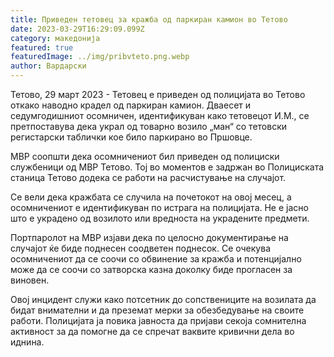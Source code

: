```yaml
---
title: Приведен тетовец за кражба од паркиран камион во Тетово
date: 2023-03-29T16:29:09.099Z
category: македонија
featured: true
featuredImage: ../img/pribvteto.png.webp
author: Вардарски
---
```


Тетово, 29 март 2023 - Тетовец е приведен од полицијата во Тетово откако наводно крадел од паркиран камион. Дваесет и седумгодишниот осомничен, идентификуван како тетовецот И.М., се претпоставува дека украл од товарно возило „ман“ со тетовски регистарски таблички кое било паркирано во Пршовце.

МВР соопшти дека осомничениот бил приведен од полициски службеници од МВР Тетово. Тој во моментов е задржан во Полициската станица Тетово додека се работи на расчистување на случајот.

Се вели дека кражбата се случила на почетокот на овој месец, а осомничениот е идентификуван по истрага на полицијата. Не е јасно што е украдено од возилото или вредноста на украдените предмети.

Портпаролот на МВР изјави дека по целосно документирање на случајот ќе биде поднесен соодветен поднесок. Се очекува осомничениот да се соочи со обвинение за кражба и потенцијално може да се соочи со затворска казна доколку биде прогласен за виновен.

Овој инцидент служи како потсетник до сопствениците на возилата да бидат внимателни и да преземат мерки за обезбедување на своите работи. Полицијата ја повика јавноста да пријави секоја сомнителна активност за да помогне да се спречат ваквите кривични дела во иднина.
